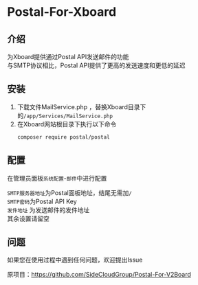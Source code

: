 # Postal-For-Xboard

## 介绍

为Xboard提供通过Postal API发送邮件的功能 \
与SMTP协议相比，Postal API提供了更高的发送速度和更低的延迟

## 安装

1. 下载文件MailService.php
   ，替换Xboard目录下的`/app/Services/MailService.php` 
2. 在Xboard网站根目录下执行以下命令
    ```bash
    composer require postal/postal
    ```

## 配置

在管理员面板`系统配置`-`邮件`中进行配置

`SMTP服务器地址`为Postal面板地址，结尾无需加`/` \
`SMTP密码`为Postal API Key \
`发件地址` 为发送邮件的发件地址 \
其余设置请留空

## 问题

如果您在使用过程中遇到任何问题，欢迎提出Issue


原项目：https://github.com/SideCloudGroup/Postal-For-V2Board